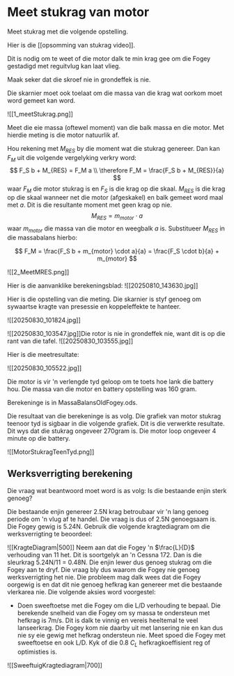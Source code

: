 # Meet stukrag van motor

Meet stukrag met die volgende opstelling.

Hier is die [[opsomming van stukrag video]].

Dit is nodig om te weet of die motor dalk te min krag gee om die Fogey gestadigd met reguitvlug kan laat vlieg.


Maak seker dat die skroef nie in grondeffek is nie.

Die skarnier moet ook toelaat om die massa van die krag wat oorkom moet word gemeet kan word.

![[1_meetStukrag.png]]

Meet die eie massa (oftewel moment) van die balk massa en die motor.  Met hierdie meting is die motor natuurlik af.

Hou rekening met $M_{RES}$ by die moment wat die stukrag genereer.  Dan kan $F_M$ uit die volgende vergelyking verkry word:
$$
F_S b + M_{RES} = F_M a \\
\therefore F_M = \frac{F_S b + M_{RES}}{a}
$$
waar $F_M$ die motor stukrag is en $F_S$ is die krag op die skaal.  $M_{RES}$ is die krag op die skaal wanneer net die motor (afgeskakel) en balk gemeet word maal met $a$.  Dit is die resultante moment met geen krag op nie.
$$
M_{RES} = m_{motor} \cdot a
$$
waar $m_{motor}$ die massa van die motor en weegbalk $a$ is.  Substitueer $M_{RES}$ in die massabalans hierbo:

$$
F_M = \frac{F_S b + m_{motor} \cdot a}{a} = \frac{F_S \cdot b}{a} + m_{motor}
$$


![[2_MeetMRES.png]]

Hier is die aanvanklike berekeningsblad:
![[20250810_143630.jpg]]

Hier is die opstelling van die meting.  Die skarnier is styf genoeg om sywaartse kragte van presessie en koppeleffekte te hanteer.

![[20250830_101824.jpg]]

![[20250830_103547.jpg]]Die rotor is nie in grondeffek nie, want dit is op die rant van die tafel.
![[20250830_103555.jpg]]

Hier is die meetresultate:

![[20250830_105522.jpg]]

Die motor is vir 'n verlengde tyd geloop om te toets hoe lank die battery hou.  Die massa van die motor en battery opstelling was 160 gram.

Berekeninge is in MassaBalansOldFogey.ods.

Die resultaat van die berekeninge is as volg.  Die grafiek van motor stukrag teenoor tyd is sigbaar in die volgende grafiek.  Dit is die verwerkte resultate.  Dit wys dat die stukrag ongeveer 270gram is.  Die motor loop ongeveer 4 minute op die battery.

![[MotorStukragTeenTyd.png]]

## Werksverrigting berekening

Die vraag wat beantwoord moet word is as volg:
Is die bestaande enjin sterk genoeg?

Die bestaande enjin genereer 2.5N krag betroubaar vir 'n lang genoeg periode om 'n vlug af te handel.  Die vraag is dus of 2.5N genoegsaam is.  Die Fogey gewig is 5.24N.  Gebruik die volgende kragtediagram om die werksverrigting te beoordeel:

![[KragteDiagram|500]]
Neem aan dat die Fogey 'n $\frac{L}{D}$ verhouding van 11 het.  Dit is soortgelyk an 'n Cessna 172.
Dan is die sleurkrag 5.24N/11 = 0.48N.  Die enjin lewer dus genoeg stukrag om die Fogey aan te dryf.
Die vraag bly dus waarom die Fogey nie genoeg werksverrigting het nie.  Die probleem mag dalk wees dat die Fogey oorgewig is en dat dit nie genoeg hefkrag kan genereer met die bestaande vlerkarea nie.  Die volgende aksies word voorgestel:

- Doen sweeftoetse met die Fogey om die L/D verhouding te bepaal.  Die berekende snelheid van die Fogey om sy massa te ondersteun met hefkrag is 7m/s.  Dit is dalk te vinnig en vereis heeltemal te veel lanseerkrag.  Die Fogey kom nie daarby uit met lansering nie en kan dus nie sy eie gewig met hefkrag ondersteun nie.  Meet spoed die Fogey met sweeftoetse en ook L/D.  Kyk of die 0.8 $C_L$ hefkragkoeffisient reg of optimisties is.

![[SweeftuigKragtediagram|700]]